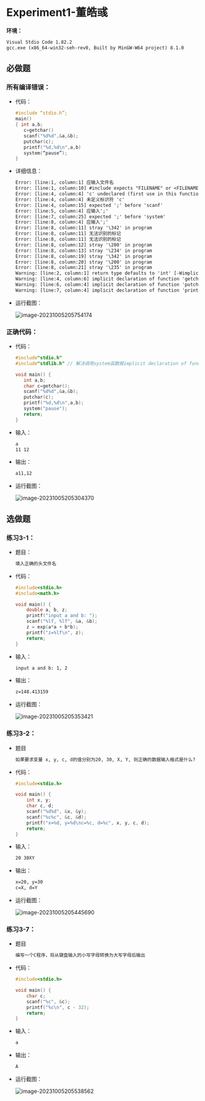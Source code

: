 # Experiment1-董皓彧

**环境：**

```txt
Visual Stdio Code 1.82.2
gcc.exe (x86_64-win32-seh-rev0, Built by MinGW-W64 project) 8.1.0
```

## 必做题

### 所有编译错误：

- 代码：

  ```c
  #include “stdio.h”;
  main()
  { int a,b;
     c=getchar()
     scanf("%d%d",&a,&b); 
     putchar(c);
     printf("%d,%d\n",a,b) 
     system(“pause”);
  }
  
  ```
- 详细信息：

  ```txt
  Error: [line:1, column:1] 应输入文件名
  Error: [line:1, column:10] #include expects "FILENAME" or <FILENAME>
  Error: [line:4, column:4] 'c' undeclared (first use in this function)
  Error: [line:4, column:4] 未定义标识符 'c'
  Error: [line:4, column:15] expected ';' before 'scanf'
  Error: [line:5, column:4] 应输入';'
  Error: [line:7, column:25] expected ';' before 'system'
  Error: [line:8, column:4] 应输入';'
  Error: [line:8, column:11] stray '\342' in program
  Error: [line:8, column:11] 无法识别的标记
  Error: [line:8, column:11] 无法识别的标记
  Error: [line:8, column:12] stray '\200' in program
  Error: [line:8, column:13] stray '\234' in program
  Error: [line:8, column:19] stray '\342' in program
  Error: [line:8, column:20] stray '\200' in program
  Error: [line:8, column:21] stray '\235' in program
  Warning: [line:2, column:1] return type defaults to 'int' [-Wimplicit-int]
  Warning: [line:4, column:6] implicit declaration of function 'getchar' [-Wimplicit-function-declaration]
  Warning: [line:6, column:4] implicit declaration of function 'putchar' [-Wimplicit-function-declaration]
  Warning: [line:7, column:4] implicit declaration of function 'printf' [-Wimplicit-function-declaration]
  ```
- 运行截图：

  ![image-20231005205754174](C:\Users\FHYQ-Dong\AppData\Roaming\Typora\typora-user-images\image-20231005205754174.png)



### 正确代码：

- 代码：

  ```c
  #include"stdio.h"
  #include"stdlib.h" // 解决调用system函数报implicit declaration of function 'system'的warning
  
  void main() { 
     int a,b;
     char c=getchar();
     scanf("%d%d",&a,&b); 
     putchar(c);
     printf("%d,%d\n",a,b);
     system("pause");
     return;
  }
  
  ```
- 输入：

  ```txt
  a
  11 12
  ```
- 输出：

  ```txt
  a11,12
  ```
- 运行截图：

  ![image-20231005205304370](C:\Users\FHYQ-Dong\AppData\Roaming\Typora\typora-user-images\image-20231005205304370.png)



## 选做题

### 练习3-1：

- 题目：

  ```txt
  填入正确的头文件名
  ```
- 代码：

  ```c
  #include<stdio.h>
  #include<math.h>
  
  void main() {
      double a, b, z;
      printf("input a and b: ");
      scanf("%lf, %lf", &a, &b);
      z = exp(a*a + b*b);
      printf("z=%lf\n", z);
      return;
  }
  
  ```
- 输入：

  ```txt
  input a and b: 1, 2
  ```
- 输出：

  ```txt
  z=148.413159
  ```
- 运行截图：

  ![image-20231005205353421](C:\Users\FHYQ-Dong\AppData\Roaming\Typora\typora-user-images\image-20231005205353421.png)



### 练习3-2：

- 题目

  ```txt
  如果要求变量 x, y, c, d的值分别为20, 30, X, Y, 则正确的数据输入格式是什么?
  ```
- 代码：

  ```c
  #include<stdio.h>
  
  void main() {
      int x, y;
      char c, d;
      scanf("%d%d", &x, &y);
      scanf("%c%c", &c, &d);
      printf("x=%d, y=%d\nc=%c, d=%c", x, y, c, d);
      return;
  }
  
  ```
- 输入：

  ```txt
  20 30XY
  ```
- 输出：

  ```txt
  x=20, y=30
  c=X, d=Y
  ```
- 运行截图：

  ![image-20231005205445690](C:\Users\FHYQ-Dong\AppData\Roaming\Typora\typora-user-images\image-20231005205445690.png)



### 练习3-7：

- 题目

  ```txt
  编写一个C程序，将从键盘输入的小写字母转换为大写字母后输出
  ```
- 代码：

  ```c
  #include<stdio.h>
  
  void main() {
      char c;
      scanf("%c", &c);
      printf("%c\n", c - 32);
      return;
  }
  
  ```
- 输入：

  ```txt
  a
  ```
- 输出：

  ```txt
  A
  ```
- 运行截图：

  ![image-20231005205538562](C:\Users\FHYQ-Dong\AppData\Roaming\Typora\typora-user-images\image-20231005205538562.png)
